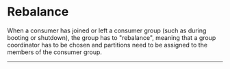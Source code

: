 # Rebalance
When a consumer has joined or left a consumer group (such as during booting or shutdown), the group has to "rebalance", meaning that a group coordinator has to be chosen and partitions need to be assigned to the members of the consumer group.

---

